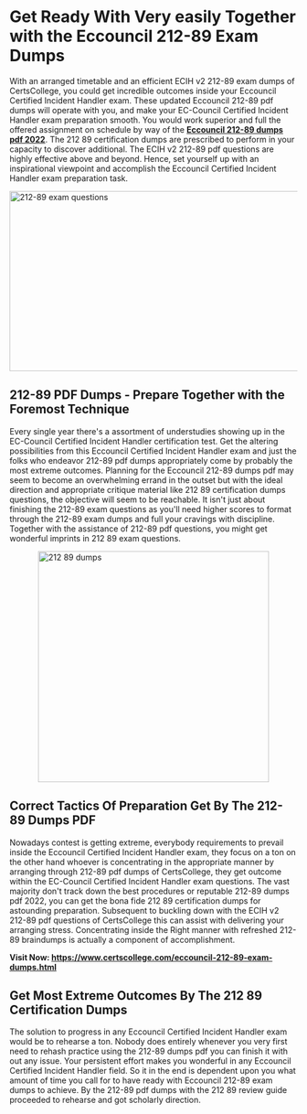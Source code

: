 <h1><strong>Get Ready With Very easily Together with the Eccouncil 212-89 Exam Dumps&nbsp;</strong></h1>
<p><span style="font-weight: 400;">With an arranged timetable and an efficient ECIH v2 212-89 exam dumps of CertsCollege, you could get incredible outcomes inside your Eccouncil Certified Incident Handler exam. These updated Eccouncil 212-89 pdf dumps will operate with you, and make your EC-Council Certified Incident Handler exam preparation smooth. You would work superior and full the offered assignment on schedule by way of the <strong><a href="https://www.certscollege.com/eccouncil-212-89-exam-dumps.html">Eccouncil 212-89 dumps pdf 2022</a></strong>. The 212 89 certification dumps are prescribed to perform in your capacity to discover additional. The ECIH v2 212-89 pdf questions are highly effective above and beyond. Hence, set yourself up with an inspirational viewpoint and accomplish the Eccouncil Certified Incident Handler exam preparation task.&nbsp;</span></p>
<p><span style="font-weight: 400;"><img style="display: block; margin-left: auto; margin-right: auto;" src="https://i.ibb.co/CPDK3ps/Yellow-and-Blue-Initiative-Blog-Banner.png" alt="212-89 exam questions" width="559" height="315" /></span></p>
<h2><strong>212-89 PDF Dumps - Prepare Together with the Foremost Technique</strong></h2>
<p><span style="font-weight: 400;">Every single year there's a assortment of understudies showing up in the EC-Council Certified Incident Handler certification test. Get the altering possibilities from this Eccouncil Certified Incident Handler exam and just the folks who endeavor 212-89 pdf dumps appropriately come by probably the most extreme outcomes. Planning for the Eccouncil 212-89 dumps pdf may seem to become an overwhelming errand in the outset but with the ideal direction and appropriate critique material like 212 89 certification dumps questions, the objective will seem to be reachable. It isn't just about finishing the 212-89 exam questions as you'll need higher scores to format through the 212-89 exam dumps and full your cravings with discipline. Together with the assistance of 212-89 pdf questions, you might get wonderful imprints in 212 89 exam questions.</span></p>
<p><span style="font-weight: 400;"><a href="https://tinyurl.com/y8664zg6"><img style="display: block; margin-left: auto; margin-right: auto;" src="https://i.ibb.co/9tMrhdY/Teacher-Appreciation-Invitation.png" alt="212 89 dumps " width="404" height="404" /></a></span></p>
<h2><strong>Correct Tactics Of Preparation Get By The 212-89 Dumps PDF</strong></h2>
<p><span style="font-weight: 400;">Nowadays contest is getting extreme, everybody requirements to prevail inside the Eccouncil Certified Incident Handler exam, they focus on a ton on the other hand whoever is concentrating in the appropriate manner by arranging through 212-89 pdf dumps of CertsCollege, they get outcome within the EC-Council Certified Incident Handler exam questions. The vast majority don't track down the best procedures or reputable 212-89 dumps pdf 2022, you can get the bona fide 212 89 certification dumps for astounding preparation. Subsequent to buckling down with the ECIH v2 212-89 pdf questions of CertsCollege this can assist with delivering your arranging stress. Concentrating inside the Right manner with refreshed 212-89 braindumps is actually a component of accomplishment.</span></p>
<p><span style="font-weight: 400;"><strong>Visit Now: <a href="https://www.certscollege.com/eccouncil-212-89-exam-dumps.html">https://www.certscollege.com/eccouncil-212-89-exam-dumps.html</a></strong></span></p>
<h2><strong>Get Most Extreme Outcomes By The 212 89 Certification Dumps</strong></h2>
<p><span style="font-weight: 400;">The solution to progress in any Eccouncil Certified Incident Handler exam would be to rehearse a ton. Nobody does entirely whenever you very first need to rehash practice using the 212-89 dumps pdf you can finish it with out any issue. Your persistent effort makes you wonderful in any Eccouncil Certified Incident Handler field. So it in the end is dependent upon you what amount of time you call for to have ready with Eccouncil 212-89 exam dumps to achieve. By the 212-89 pdf dumps with the 212 89 review guide proceeded to rehearse and got scholarly direction.</span></p>
